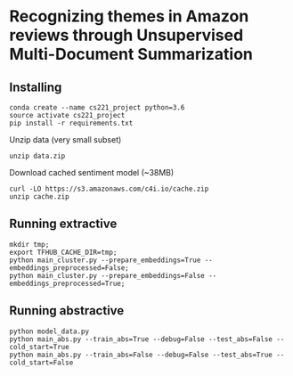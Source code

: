 # Recognizing themes in Amazon reviews through Unsupervised Multi-Document Summarization

## Installing

```
conda create --name cs221_project python=3.6
source activate cs221_project
pip install -r requirements.txt
```

Unzip data (very small subset)
```
unzip data.zip
```

Download cached sentiment model (~38MB)
```
curl -LO https://s3.amazonaws.com/c4i.io/cache.zip
unzip cache.zip
```

## Running extractive 
```
mkdir tmp; 
export TFHUB_CACHE_DIR=tmp; 
python main_cluster.py --prepare_embeddings=True --embeddings_preprocessed=False;
python main_cluster.py --prepare_embeddings=False --embeddings_preprocessed=True;
```

## Running abstractive
```
python model_data.py
python main_abs.py --train_abs=True --debug=False --test_abs=False --cold_start=True
python main_abs.py --train_abs=False --debug=False --test_abs=True --cold_start=False
```
